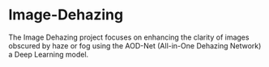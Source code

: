 # Image-Dehazing
The Image Dehazing project focuses on enhancing the clarity of images obscured by haze or fog using the AOD-Net (All-in-One Dehazing Network) a Deep Learning model.

